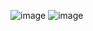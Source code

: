![image](https://user-images.githubusercontent.com/54256549/167237553-1b759a3d-20bc-45b3-9af7-89b06fac1d21.png)
![image](https://user-images.githubusercontent.com/54256549/167237640-7eb146ba-ea47-4013-894d-c63c87d0ea56.png)
